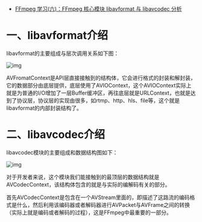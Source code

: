 - [FFmpeg 学习(六)：FFmpeg 核心模块 libavformat 与 libavcodec 分析](https://www.cnblogs.com/renhui/p/9343098.html)

# 一、libavformat介绍

libavformat的主要组成与层次调用关系如下图：

 ![img](https://images2018.cnblogs.com/blog/682616/201807/682616-20180720175819282-1689330427.png)

AVFromatContext是API层直接接触到的结构体，它会进行格式的封装和解封装，它的数据部分由底层提供，底层使用了AVIOContext，这个AVIOContext实际上就是为普通的I/O增加了一层Buffer缓冲区，再往底层就是URLContext，也就是达到了协议层，协议层的实现由很多，如rtmp、http、hls、file等，这个就是libavformat的内部封装结构了。

# 二、libavcodec介绍

libavcodec模块的主要组成和数据结构图如下：

 ![img](https://images2018.cnblogs.com/blog/682616/201807/682616-20180720180926182-1853199081.png)

对于开发者来说，这个模块我们能接触到的最顶层的数据结构就是AVCodecContext，该结构体包含的就是与实际的编解码有关的部分。

首先AVCodecContext是包含在一个AVStream里面的，即描述了这路流的编码格式是什么，然后利用该编码器或者解码器进行AVPacket与AVFrame之间的转换（实际上就是编码或者解码的过程），这是FFmpeg中最重要的一部分。